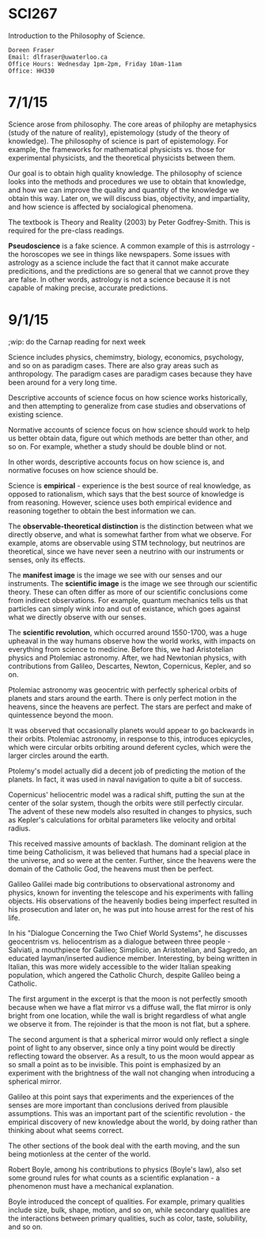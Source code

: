 SCI267
======

Introduction to the Philosophy of Science.

    Doreen Fraser
    Email: dlfraser@uwaterloo.ca
    Office Hours: Wednesday 1pm-2pm, Friday 10am-11am
    Office: HH330

# 7/1/15

Science arose from philosophy. The core areas of philophy are metaphysics (study of the nature of reality), epistemology (study of the theory of knowledge). The philosophy of science is part of epistemology. For example, the frameworks for mathematical physicists vs. those for experimental physicists, and the theoretical physicists between them.

Our goal is to obtain high quality knowledge. The philosophy of science looks into the methods and procedures we use to obtain that knowledge, and how we can improve the quality and quantity of the knowledge we obtain this way. Later on, we will discuss bias, objectivity, and impartiality, and how science is affected by socialogical phenomena.

The textbook is Theory and Reality (2003) by Peter Godfrey-Smith. This is required for the pre-class readings.

**Pseudoscience** is a fake science. A common example of this is astrrology - the horoscopes we see in things like newspapers. Some issues with astrology as a science include the fact that it cannot make accurate predicitions, and the predictions are so general that we cannot prove they are false. In other words, astrology is not a science because it is not capable of making precise, accurate predictions.

# 9/1/15

;wip: do the Carnap reading for next week

Science includes physics, chemimstry, biology, economics, psychology, and so on as paradigm cases. There are also gray areas such as anthropology. The paradigm cases are paradigm cases because they have been around for a very long time.

Descriptive accounts of science focus on how science works historically, and then attempting to generalize from case studies and observations of existing science.

Normative accounts of science focus on how science should work to help us better obtain data, figure out which methods are better than other, and so on. For example, whether a study should be double blind or not.

In other words, descriptive accounts focus on how science is, and normative focuses on how science should be.

Science is **empirical** - experience is the best source of real knowledge, as opposed to rationalism, which says that the best source of knowledge is from reasoning. However, science uses both empirical evidence and reasoning together to obtain the best information we can.

The **observable-theoretical distinction** is the distinction between what we directly observe, and what is somewhat farther from what we observe. For example, atoms are observable using STM technology, but neutrinos are theoretical, since we have never seen a neutrino with our instruments or senses, only its effects.

The **manifest image** is the image we see with our senses and our instruments. The **scientific image** is the image we see through our scientific theory. These can often differ as more of our scientific conclusions come from indirect observations. For example, quantum mechanics tells us that particles can simply wink into and out of existance, which goes against what we directly observe with our senses.

The **scientific revolution**, which occurred around 1550-1700, was a huge upheaval in the way humans observe how the world works, with impacts on everything from science to medicine. Before this, we had Aristotelian physics and Ptolemiac astronomy. After, we had Newtonian physics, with contributions from Galileo, Descartes, Newton, Copernicus, Kepler, and so on.

Ptolemiac astronomy was geocentric with perfectly spherical orbits of planets and stars around the earth. There is only perfect motion in the heavens, since the heavens are perfect. The stars are perfect and make of quintessence beyond the moon.

It was observed that occasionally planets would appear to go backwards in their orbits. Ptolemiac astronomy, in response to this, introduces epicycles, which were circular orbits orbiting around deferent cycles, which were the larger circles around the earth.

Ptolemy's model actually did a decent job of predicting the motion of the planets. In fact, it was used in naval navigation to quite a bit of success.

Copernicus' heliocentric model was a radical shift, putting the sun at the center of the solar system, though the orbits were still perfectly circular. The advent of these new models also resulted in changes to physics, such as Kepler's calculations for orbital parameters like velocity and orbital radius.

This received massive amounts of backlash. The dominant religion at the time being Catholicism, it was believed that humans had a special place in the universe, and so were at the center. Further, since the heavens were the domain of the Catholic God, the heavens must then be perfect.

Galileo Galilei made big contributions to observational astronomy and physics, known for inventing the telescope and his experiments with falling objects. His observations of the heavenly bodies being imperfect resulted in his prosecution and later on, he was put into house arrest for the rest of his life.

In his "Dialogue Concerning the Two Chief World Systems", he discusses geocentrism vs. heliocentrism as a dialogue between three people - Salviati, a mouthpiece for Galileo; Simplicio, an Aristotelian, and Sagredo, an educated layman/inserted audience member. Interesting, by being written in Italian, this was more widely accessible to the wider Italian speaking population, which angered the Catholic Church, despite Galileo being a Catholic.

The first argument in the excerpt is that the moon is not perfectly smooth because when we have a flat mirror vs a diffuse wall, the flat mirror is only bright from one location, while the wall is bright regardless of what angle we observe it from. The rejoinder is that the moon is not flat, but a sphere.

The second argument is that a spherical mirror would only reflect a single point of light to any observer, since only a tiny point would be directly reflecting toward the observer. As a result, to us the moon would appear as so small a point as to be invisible. This point is emphasized by an experiment with the brightness of the wall not changing when introducing a spherical mirror.

Galileo at this point says that experiments and the experiences of the senses are more important than conclusions derived from plausible assumptions. This was an important part of the scientific revolution - the empirical discovery of new knowledge about the world, by doing rather than thinking about what seems correct.

The other sections of the book deal with the earth moving, and the sun being motionless at the center of the world.

Robert Boyle, among his contributions to physics (Boyle's law), also set some ground rules for what counts as a scientific explanation - a phenomenon must have a mechanical explanation.

Boyle introduced the concept of qualities. For example, primary qualities include size, bulk, shape, motion, and so on, while secondary qualities are the interactions between primary qualities, such as color, taste, solubility, and so on.